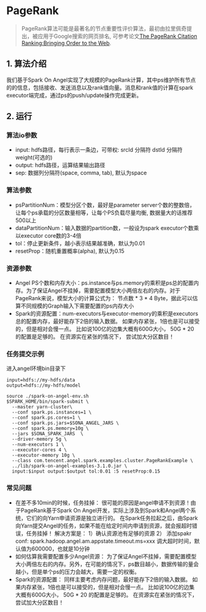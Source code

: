 # PageRank
>PageRank算法可能是最著名的节点重要性评价算法，最初由拉里佩奇提出，被应用于Google搜索的网页排名, 可参考论文[The PageRank Citation Ranking:Bringing Order to the Web](http://ilpubs.stanford.edu:8090/422/1/1999-66.pdf).

## 1. 算法介绍
我们基于Spark On Angel实现了大规模的PageRank计算，其中ps维护所有节点的的信息，包括接收、发送消息以及rank值向量。消息和rank值的计算在spark executor端完成，通过ps的push/update操作完成更新。

## 2. 运行

### 算法io参数

  - input: hdfs路径，每行表示一条边，可带权: srcId 分隔符 dstId 分隔符 weight(可选的)
  - output: hdfs路径，运算结果输出路径
  - sep: 数据列分隔符(space, comma, tab), 默认为space

### 算法参数

  - psPartitionNum：模型分区个数，最好是parameter server个数的整数倍，让每个ps承载的分区数量相等，让每个PS负载尽量均衡, 数据量大的话推荐500以上
  - dataPartitionNum：输入数据的partition数，一般设为spark executor个数乘以executor core数的3-4倍
  - tol：停止更新条件，越小表示结果越准确，默认为0.01
  - resetProp：随机重置概率(alpha), 默认为0.15

### 资源参数

  - Angel PS个数和内存大小：ps.instance与ps.memory的乘积是ps总的配置内存。为了保证Angel不挂掉，需要配置模型大小两倍左右的内存。对于PageRank来说，模型大小的计算公式为： 节点数 * 3 * 4 Byte，据此可以估算不同规模的Graph输入下需要配置的ps内存大小
  - Spark的资源配置：num-executors与executor-memory的乘积是executors总的配置内存，最好能存下2倍的输入数据。 如果内存紧张，1倍也是可以接受的，但是相对会慢一点。 比如说100亿的边集大概有600G大小， 50G * 20 的配置是足够的。 在资源实在紧张的情况下， 尝试加大分区数目！
  
### 任务提交示例
进入angel环境bin目录下
```
input=hdfs://my-hdfs/data
output=hdfs://my-hdfs/model

source ./spark-on-angel-env.sh
$SPARK_HOME/bin/spark-submit \
  --master yarn-cluster\
  --conf spark.ps.instances=1 \
  --conf spark.ps.cores=1 \
  --conf spark.ps.jars=$SONA_ANGEL_JARS \
  --conf spark.ps.memory=10g \
  --jars $SONA_SPARK_JARS  \
  --driver-memory 5g \
  --num-executors 1 \
  --executor-cores 4 \
  --executor-memory 10g \
  --class com.tencent.angel.spark.examples.cluster.PageRankExample \
  ../lib/spark-on-angel-examples-3.1.0.jar \
  input:$input output:$output tol:0.01 :5 resetProp:0.15
```

### 常见问题
  - 在差不多10min的时候，任务挂掉： 很可能的原因是angel申请不到资源！由于PageRank基于Spark On Angel开发，实际上涉及到Spark和Angel两个系统，它们的向Yarn申请资源是独立进行的。 在Spark任务拉起之后，由Spark向Yarn提交Angel的任务，如果不能在给定时间内申请到资源，就会报超时错误，任务挂掉！ 解决方案是： 1）确认资源池有足够的资源 2） 添加spakr conf: spark.hadoop.angel.am.appstate.timeout.ms=xxx 调大超时时间，默认值为600000，也就是10分钟
  - 如何估算我需要配置多少Angel资源： 为了保证Angel不挂掉，需要配置模型大小两倍左右的内存。另外，在可能的情况下，ps数目越小，数据传输的量会越小，但是单个ps的压力会越大，需要一定的权衡。
  - Spark的资源配置： 同样主要考虑内存问题，最好能存下2倍的输入数据。 如果内存紧张，1倍也是可以接受的，但是相对会慢一点。 比如说100亿的边集大概有600G大小， 50G * 20 的配置是足够的。 在资源实在紧张的情况下， 尝试加大分区数目！

